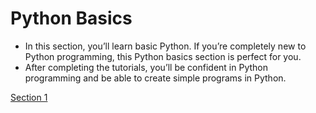 # Python Basics
- In this section, you’ll learn basic Python. If you’re completely new to Python programming, this Python basics section is perfect for you. </br>
- After completing the tutorials, you’ll be confident in Python programming and be able to create simple programs in Python. </br>

[Section 1](./section-1/section-1.md)
